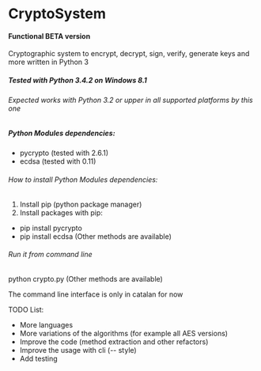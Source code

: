 # CryptoSystem
#### Functional BETA version ####

Cryptographic system to encrypt, decrypt, sign, verify, generate keys and more written in Python 3

##### Tested with Python 3.4.2 on Windows 8.1 #####
###### Expected works with Python 3.2 or upper in all supported platforms by this one ######

##### Python Modules dependencies: #####
* pycrypto (tested with 2.6.1)
* ecdsa (tested with 0.11)

###### How to install Python Modules dependencies: ######
1. Install pip (python package manager)
2. Install packages with pip:
  * pip install pycrypto
  * pip install ecdsa
(Other methods are available)

###### Run it from command line ######
python crypto.py
(Other methods are available)

The command line interface is only in catalan for now

TODO List:
* More languages
* More variations of the algorithms (for example all AES versions)
* Improve the code (method extraction and other refactors)
* Improve the usage with cli (-- style)
* Add testing
